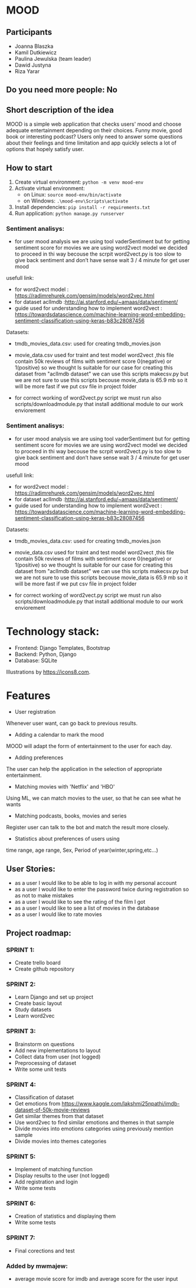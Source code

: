 # MOOD 

## Participants 

- Joanna Blaszka 
- Kamil Dutkiewicz 
- Paulina Jewulska (team leader)
- Dawid Justyna 
- Riza Yarar 

## Do you need more people: No 

## Short description of the idea 

MOOD is a simple web application that checks users' mood and choose adequate entertainment depending on their choices. Funny movie, good book or interesting podcast? Users only need to answer some questions about their feelings and time limitation and app quickly selects a lot of options that hopely satisfy user. 

## How to start 	

1. Create virtual environment: ```python -m venv mood-env```	
1. Activate virtual environment:	
    - on Linux: ```source mood-env/bin/activate```	
    - on Windows: ```.\mood-env\Scripts\activate```	
1. Install dependencies: ```pip install -r requirements.txt```	
1. Run application: ```python manage.py runserver```
### Sentiment analisys:

- for user mood analysis we are using tool vaderSentiment but for getting sentiment score for movies we are using word2vect model we decided to  proceed  in thi way becouse the scrpit word2vect.py is too slow to give back sentiment and don’t have sense wait 3 / 4  minute for  get user mood

 usefull link:
-	for word2vect model : https://radimrehurek.com/gensim/models/word2vec.html
-	for dataset aclImdb :http://ai.stanford.edu/~amaas/data/sentiment/
-	guide used for understanding how to implement word2vect : https://towardsdatascience.com/machine-learning-word-embedding-sentiment-classification-using-keras-b83c28087456

 Datasets:
 
- tmdb_movies_data.csv: used for creating tmdb_movies.json 
- movie_data.csv used for traint and test model word2vect ,this  file contain 50k reviews of films with sentiment score 0(negative) or 1(positive)  so  we thought Is suitable for our case
for creating this dataset from "aclImdb dataset"  we can use this scripts makecsv.py  but we are not sure to use this scripts becouse movie_data is 65.9 mb so it will be more fast if we put csv file in project folder


- for correct working of word2vect.py script we must run also  scripts/downloadmodule.py that install additional module to our work enviorement

### Sentiment analisys:

- for user mood analysis we are using tool vaderSentiment but for getting sentiment score for movies we are using word2vect model we decided to  proceed  in thi way becouse the scrpit word2vect.py is too slow to give back sentiment and don’t have sense wait 3 / 4  minute for  get user mood

 usefull link:
-	for word2vect model : https://radimrehurek.com/gensim/models/word2vec.html
-	for dataset aclImdb :http://ai.stanford.edu/~amaas/data/sentiment/
-	guide used for understanding how to implement word2vect : https://towardsdatascience.com/machine-learning-word-embedding-sentiment-classification-using-keras-b83c28087456

 Datasets:
 
- tmdb_movies_data.csv: used for creating tmdb_movies.json 
- movie_data.csv used for traint and test model word2vect ,this  file contain 50k reviews of films with sentiment score 0(negative) or 1(positive)  so  we thought Is suitable for our case
for creating this dataset from "aclImdb dataset"  we can use this scripts makecsv.py  but we are not sure to use this scripts becouse movie_data is 65.9 mb so it will be more fast if we put csv file in project folder


- for correct working of word2vect.py script we must run also  scripts/downloadmodule.py that install additional module to our work enviorement

# Technology stack: 

- Frontend: Django Templates, Bootstrap 
- Backend: Python, Django 
- Database: SQLite 

Illustrations by https://icons8.com.

# Features 

- User registration

Whenever user want, can go back to previous results. 
- Adding a calendar to mark the mood 
   
MOOD will adapt the form of entertainment to the user for each day. 
- Adding preferences

The user can help the application in the selection of appropriate entertainment. 
- Matching movies with 'Netflix' and 'HBO' 

Using ML, we can match movies to the user,  so that he can see what he wants  
- Matching podcasts, books,  movies and series 

Register user can talk to the bot and match the result more closely. 
- Statistics about preferences of users using  

time range, age range, Sex, Period of year(winter,spring,etc...) 

 

## User Stories: 

- as a user I would like to be able to log in with my personal account 
- as a user I would like to enter the password twice during registration so as not to make mistakes 
- as a user I would like to see the rating of the film I got 
- as a user I would like to see a list of movies in the database 
- as a user I would like to rate movies  

## Project roadmap: 

### SPRINT 1: 
- Create trello board 
- Create github repository    

### SPRINT 2: 
- Learn Django and set up project 
- Create basic layout 
- Study datasets  
- Learn word2vec 

### SPRINT 3: 
- Brainstorm on questions 
- Add new implementations to layout 
- Collect data from user (not logged) 
- Preprocessing of dataset  
- Write some unit tests 

### SPRINT 4: 
- Classification of dataset 
- Get emotions from https://www.kaggle.com/lakshmi25npathi/imdb-dataset-of-50k-movie-reviews
- Get similar themes from that dataset 
- Use word2vec to find similar emotions and themes in that sample 
- Divide movies into emotions categories using previously mention sample 
- Divide movies into themes categories  

### SPRINT 5: 
- Implement of matching function 
- Display results to the user (not logged) 
- Add registration and login 
- Write some tests 

### SPRINT 6: 
- Creation of statistics and displaying them 
- Write some tests 

### SPRINT 7: 
- Final corections and test

### Added by mwmajew:

- average movie score for imdb and average score for the user input

